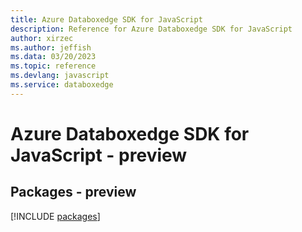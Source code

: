 ```yaml
---
title: Azure Databoxedge SDK for JavaScript
description: Reference for Azure Databoxedge SDK for JavaScript
author: xirzec
ms.author: jeffish
ms.data: 03/20/2023
ms.topic: reference
ms.devlang: javascript
ms.service: databoxedge
---
```

# Azure Databoxedge SDK for JavaScript - preview
## Packages - preview
[!INCLUDE [packages](databoxedge-index.md)]